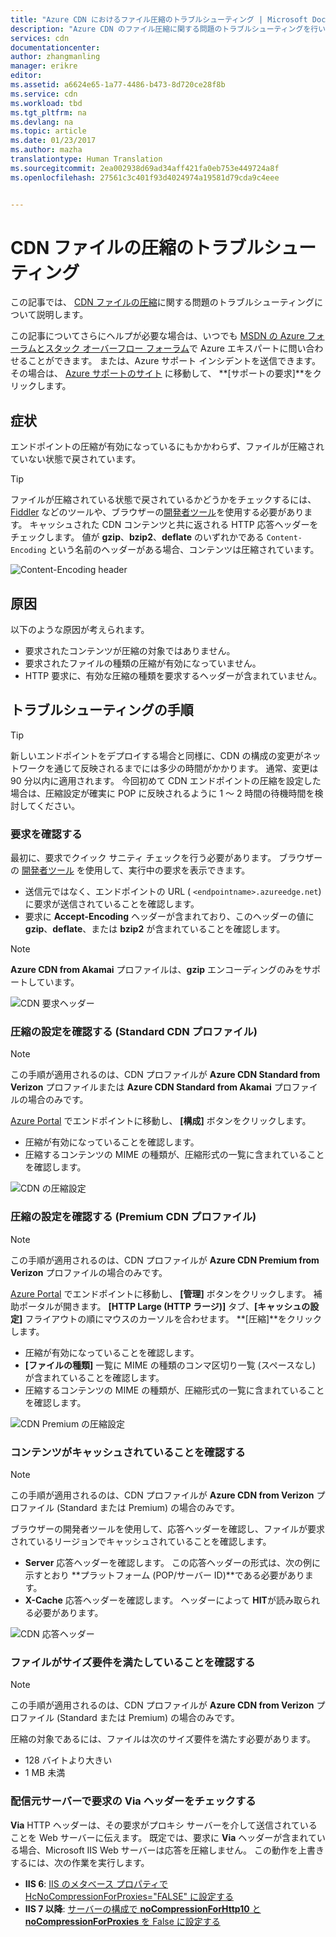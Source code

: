 ```yaml
---
title: "Azure CDN におけるファイル圧縮のトラブルシューティング | Microsoft Docs"
description: "Azure CDN のファイル圧縮に関する問題のトラブルシューティングを行います。"
services: cdn
documentationcenter: 
author: zhangmanling
manager: erikre
editor: 
ms.assetid: a6624e65-1a77-4486-b473-8d720ce28f8b
ms.service: cdn
ms.workload: tbd
ms.tgt_pltfrm: na
ms.devlang: na
ms.topic: article
ms.date: 01/23/2017
ms.author: mazha
translationtype: Human Translation
ms.sourcegitcommit: 2ea002938d69ad34aff421fa0eb753e449724a8f
ms.openlocfilehash: 27561c3c401f93d4024974a19581d79cda9c4eee


---
```

# <a name="troubleshooting-cdn-file-compression"></a>CDN ファイルの圧縮のトラブルシューティング
この記事では、 [CDN ファイルの圧縮](cdn-improve-performance.md)に関する問題のトラブルシューティングについて説明します。

この記事についてさらにヘルプが必要な場合は、いつでも [MSDN の Azure フォーラムとスタック オーバーフロー フォーラム](https://azure.microsoft.com/support/forums/)で Azure エキスパートに問い合わせることができます。 または、Azure サポート インシデントを送信できます。 その場合は、 [Azure サポートのサイト](https://azure.microsoft.com/support/options/) に移動して、 **[サポートの要求]**をクリックします。

## <a name="symptom"></a>症状
エンドポイントの圧縮が有効になっているにもかかわらず、ファイルが圧縮されていない状態で戻されています。

> [!TIP]
> ファイルが圧縮されている状態で戻されているかどうかをチェックするには、[Fiddler](http://www.telerik.com/fiddler) などのツールや、ブラウザーの[開発者ツール](https://developer.microsoft.com/microsoft-edge/platform/documentation/f12-devtools-guide/)を使用する必要があります。  キャッシュされた CDN コンテンツと共に返される HTTP 応答ヘッダーをチェックします。  値が **gzip**、**bzip2**、**deflate** のいずれかである `Content-Encoding` という名前のヘッダーがある場合、コンテンツは圧縮されています。
> 
> ![Content-Encoding header](./media/cdn-troubleshoot-compression/cdn-content-header.png)
> 
> 

## <a name="cause"></a>原因
以下のような原因が考えられます。

* 要求されたコンテンツが圧縮の対象ではありません。
* 要求されたファイルの種類の圧縮が有効になっていません。
* HTTP 要求に、有効な圧縮の種類を要求するヘッダーが含まれていません。

## <a name="troubleshooting-steps"></a>トラブルシューティングの手順
> [!TIP]
> 新しいエンドポイントをデプロイする場合と同様に、CDN の構成の変更がネットワークを通じて反映されるまでには多少の時間がかかります。  通常、変更は 90 分以内に適用されます。  今回初めて CDN エンドポイントの圧縮を設定した場合は、圧縮設定が確実に POP に反映されるように 1 ～ 2 時間の待機時間を検討してください。 
> 
> 

### <a name="verify-the-request"></a>要求を確認する
最初に、要求でクイック サニティ チェックを行う必要があります。  ブラウザーの [開発者ツール](https://developer.microsoft.com/microsoft-edge/platform/documentation/f12-devtools-guide/) を使用して、実行中の要求を表示できます。

* 送信元ではなく、エンドポイントの URL ( `<endpointname>.azureedge.net`) に要求が送信されていることを確認します。
* 要求に **Accept-Encoding** ヘッダーが含まれており、このヘッダーの値に **gzip**、**deflate**、または **bzip2** が含まれていることを確認します。

> [!NOTE]
> **Azure CDN from Akamai** プロファイルは、**gzip** エンコーディングのみをサポートしています。
> 
> 

![CDN 要求ヘッダー](./media/cdn-troubleshoot-compression/cdn-request-headers.png)

### <a name="verify-compression-settings-standard-cdn-profile"></a>圧縮の設定を確認する (Standard CDN プロファイル)
> [!NOTE]
> この手順が適用されるのは、CDN プロファイルが **Azure CDN Standard from Verizon** プロファイルまたは **Azure CDN Standard from Akamai** プロファイルの場合のみです。 
> 
> 

[Azure Portal](https://portal.azure.com) でエンドポイントに移動し、 **[構成]** ボタンをクリックします。

* 圧縮が有効になっていることを確認します。
* 圧縮するコンテンツの MIME の種類が、圧縮形式の一覧に含まれていることを確認します。

![CDN の圧縮設定](./media/cdn-troubleshoot-compression/cdn-compression-settings.png)

### <a name="verify-compression-settings-premium-cdn-profile"></a>圧縮の設定を確認する (Premium CDN プロファイル)
> [!NOTE]
> この手順が適用されるのは、CDN プロファイルが **Azure CDN Premium from Verizon** プロファイルの場合のみです。
> 
> 

[Azure Portal](https://portal.azure.com) でエンドポイントに移動し、 **[管理]** ボタンをクリックします。  補助ポータルが開きます。  **[HTTP Large (HTTP ラージ)]** タブ、**[キャッシュの設定]** フライアウトの順にマウスのカーソルを合わせます。  **[圧縮]**をクリックします。 

* 圧縮が有効になっていることを確認します。
* **[ファイルの種類]** 一覧に MIME の種類のコンマ区切り一覧 (スペースなし) が含まれていることを確認します。
* 圧縮するコンテンツの MIME の種類が、圧縮形式の一覧に含まれていることを確認します。

![CDN Premium の圧縮設定](./media/cdn-troubleshoot-compression/cdn-compression-settings-premium.png)

### <a name="verify-the-content-is-cached"></a>コンテンツがキャッシュされていることを確認する
> [!NOTE]
> この手順が適用されるのは、CDN プロファイルが **Azure CDN from Verizon** プロファイル (Standard または Premium) の場合のみです。
> 
> 

ブラウザーの開発者ツールを使用して、応答ヘッダーを確認し、ファイルが要求されているリージョンでキャッシュされていることを確認します。

* **Server** 応答ヘッダーを確認します。  この応答ヘッダーの形式は、次の例に示すとおり **プラットフォーム (POP/サーバー ID)**である必要があります。
* **X-Cache** 応答ヘッダーを確認します。  ヘッダーによって **HIT**が読み取られる必要があります。  

![CDN 応答ヘッダー](./media/cdn-troubleshoot-compression/cdn-response-headers.png)

### <a name="verify-the-file-meets-the-size-requirements"></a>ファイルがサイズ要件を満たしていることを確認する
> [!NOTE]
> この手順が適用されるのは、CDN プロファイルが **Azure CDN from Verizon** プロファイル (Standard または Premium) の場合のみです。
> 
> 

圧縮の対象であるには、ファイルは次のサイズ要件を満たす必要があります。

* 128 バイトより大きい
* 1 MB 未満

### <a name="check-the-request-at-the-origin-server-for-a-via-header"></a>配信元サーバーで要求の **Via** ヘッダーをチェックする
**Via** HTTP ヘッダーは、その要求がプロキシ サーバーを介して送信されていることを Web サーバーに伝えます。  既定では、要求に **Via** ヘッダーが含まれている場合、Microsoft IIS Web サーバーは応答を圧縮しません。  この動作を上書きするには、次の作業を実行します。

* **IIS 6**: [IIS のメタベース プロパティで HcNoCompressionForProxies="FALSE" に設定する](https://msdn.microsoft.com/library/ms525390.aspx)
* **IIS 7 以降**: [サーバーの構成で **noCompressionForHttp10** と **noCompressionForProxies** を False に設定する](http://www.iis.net/configreference/system.webserver/httpcompression)




<!--HONumber=Nov16_HO3-->


